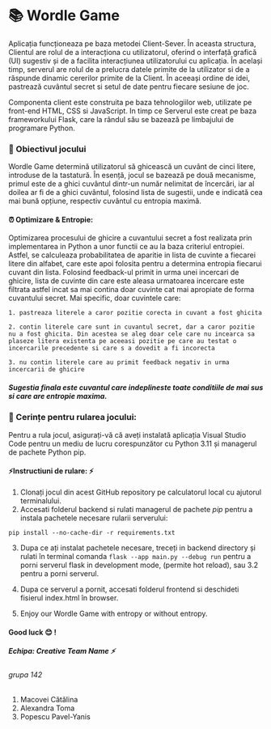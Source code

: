 # :books: Wordle Game 

Aplicația funcționeaza pe baza metodei Client-Sever. În aceasta structura, Clientul are rolul de a interacționa cu utilizatorul, oferind o interfață grafică (UI) sugestiv și de a facilita interacțiunea utilizatorului cu aplicația. În același timp, serverul are rolul de a prelucra datele primite de la utilizator si de a răspunde dinamic cererilor primite de la Client. În aceeași ordine de idei,  pastrează cuvântul secret si setul de date pentru fiecare sesiune de joc.

 Componenta client este construita pe baza tehnologiilor web, utilizate pe front-end HTML, CSS si JavaScript. In timp ce Serverul este creat pe baza frameworkului Flask, care la rândul său se bazează pe limbajului de programare Python.


### :pushpin: Obiectivul jocului
 Wordle Game determină utilizatorul să ghicească un cuvânt de cinci litere, introduse de la tastatură. În esență, jocul se bazează pe două mecanisme, primul este de a ghici cuvântul dintr-un număr nelimitat de încercări, iar al doilea ar fi de a ghici cuvântul, folosind lista de sugestii, unde e indicată cea mai bună opțiune, respectiv cuvântul cu entropia maximă. 
 #### :alarm_clock: Optimizare & Entropie:
 Optimizarea procesului de ghicire a cuvantului secret a fost realizata prin implementarea in Python  a unor functii ce au la baza criteriul entropiei. Astfel, se calculeaza probabilitatea de aparitie in lista de cuvinte a fiecarei litere din alfabet, care este apoi folosita pentru a determina entropia fiecarui cuvant din lista. Folosind feedback-ul primit in urma unei incercari de ghicire, lista de cuvinte din care este aleasa urmatoarea incercare este filtrata astfel incat sa mai contina doar cuvinte cat mai apropiate de forma cuvantului secret. Mai specific, doar cuvintele care:  

	1. pastreaza literele a caror pozitie corecta in cuvant a fost ghicita 

	2. contin literele care sunt in cuvantul secret, dar a caror pozitie nu a fost ghicita. Din acestea se aleg doar cele care nu incearca sa plaseze litera existenta pe aceeasi pozitie pe care au testat o incercarile precedente si care s a dovedit a fi incorecta 

	3. nu contin literele care au primit feedback negativ in urma incercarii de ghicire 

##### Sugestia finala este cuvantul care indeplineste toate conditiile de mai sus si care are entropie maxima.
 

### :scroll: Cerințe pentru rularea jocului:

Pentru a rula jocul, asigurați-vă că aveți instalată aplicația Visual Studio Code pentru un mediu de lucru corespunzător cu Python 3.11 și managerul de pachete Python pip. 

#### :zap:Instructiuni de rulare: :zap:

1. Clonați jocul din acest GitHub repository pe calculatorul local cu ajutorul terminalului.
2. Accesati folderul backend si rulati managerul de pachete *pip* pentru a instala pachetele necesare rularii serverului:
  
  `pip install --no-cache-dir -r requirements.txt`
  
3. Dupa ce ați instalat pachetele necesare, treceți in backend directory și rulati în terminal comanda `flask --app main.py --debug run` pentru a porni serverul flask in development mode, (permite hot reload),  sau 3.2 pentru a porni serverul. 
  
 
4. Dupa ce serverul a pornit, accesati folderul frontend si deschideti fisierul index.html în browser.
5. Enjoy our Wordle Game with entropy or without entropy.
#### Good luck :blush: !  
##### Echipa: Creative Team Name :zap:
###### grupa 142
1. Macovei Cătălina
2. Alexandra Toma
3. Popescu Pavel-Yanis
